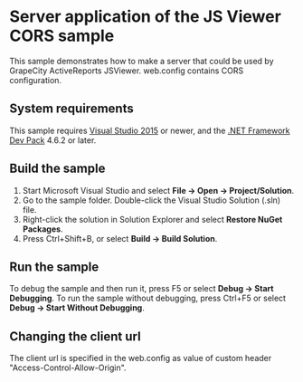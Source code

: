 # Server application of the JS Viewer CORS sample

This sample demonstrates how to make a server that could be used by GrapeCity ActiveReports JSViewer. web.config contains CORS configuration.

## System requirements

This sample requires
[Visual Studio 2015](https://visualstudio.microsoft.com/vs/) or newer, and
the [.NET Framework Dev Pack](https://www.microsoft.com/net/download) 4.6.2 or later.

## Build the sample

1. Start Microsoft Visual Studio and select **File → Open →
   Project/Solution**.
2. Go to the sample folder. Double-click the Visual Studio Solution (.sln)
   file.
3. Right-click the solution in Solution Explorer and select **Restore NuGet
   Packages**.
4. Press Ctrl+Shift+B, or select **Build → Build Solution**.

## Run the sample

To debug the sample and then run it, press F5 or select **Debug → Start
Debugging**. To run the sample without debugging, press Ctrl+F5 or select
**Debug → Start Without Debugging**.

## Changing the client url

The client url is specified in the web.config as value of custom header "Access-Control-Allow-Origin".